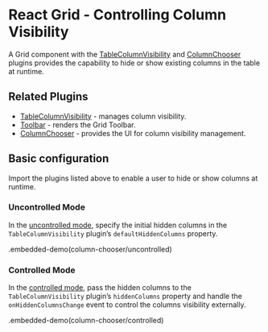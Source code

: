 # React Grid - Controlling Column Visibility

A Grid component with the [TableColumnVisibility](../reference/table-column-visibility.md) and [ColumnChooser](../reference/column-chooser.md) plugins provides the capability to hide or show existing columns in the table at runtime.

## Related Plugins

- [TableColumnVisibility](../reference/table-column-visibility.md) - manages column visibility.
- [Toolbar](../reference/toolbar.md) - renders the Grid Toolbar.
- [ColumnChooser](../reference/column-chooser.md) - provides the UI for column visibility management.

## Basic configuration

Import the plugins listed above to enable a user to hide or show columns at runtime.

### Uncontrolled Mode

In the [uncontrolled mode](controlled-and-uncontrolled-modes.md#uncontrolled-mode), specify the initial hidden columns in the `TableColumnVisibility` plugin’s `defaultHiddenColumns` property.

.embedded-demo(column-chooser/uncontrolled)

### Controlled Mode

In the [controlled mode](controlled-and-uncontrolled-modes.md#controlled-mode), pass the hidden columns to the `TableColumnVisibility` plugin’s `hiddenColumns` property and handle the `onHiddenColumnsChange` event to control the columns visibility externally.

.embedded-demo(column-chooser/controlled)
